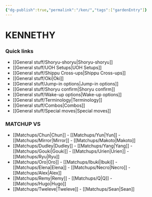 ```yaml
---
{"dg-publish":true,"permalink":"/ken/","tags":["gardenEntry"]}
---
```


# KENNETHY
### Quick links
- [[General stuff/Shoryu-shoryu\|Shoryu-shoryu]]
- [[General stuff/UOH Setups\|UOH Setups]]
- [[General stuff/Shippu Cross-ups\|Shippu Cross-ups]]
- [[General stuff/Oki\|Oki]]
- [[General stuff/Jump-in options\|Jump-in options]]
- [[General stuff/Shoryu confirm\|Shoryu confirm]]
- [[General stuff/Wake-up options\|Wake-up options]]
- [[General stuff/Terminology\|Terminology]]
- [[General stuff/Combos\|Combos]]
- [[General stuff/Special moves\|Special moves]]

### MATCHUP VS
- [[Matchups/Chun\|Chun]] - [[Matchups/Yun\|Yun]] - [[Matchups/Mirror\|Mirror]] - [[Matchups/Makoto\|Makoto]] 
- [[Matchups/Dudley\|Dudley]] - [[Matchups/Yang\|Yang]] - [[Matchups/Gouki\|Gouki]] - [[Matchups/Urien\|Urien]] - [[Matchups/Ryu\|Ryu]] 
- [[Matchups/Oro\|Oro]] - [[Matchups/Ibuki\|Ibuki]] - [[Matchups/Elena\|Elena]] - [[Matchups/Necro\|Necro]] - [[Matchups/Alex\|Alex]] 
- [[Matchups/Remy\|Remy]] - [[Matchups/Q\|Q]] - [[Matchups/Hugo\|Hugo]] 
- [[Matchups/Tweleve\|Tweleve]] - [[Matchups/Sean\|Sean]] 


